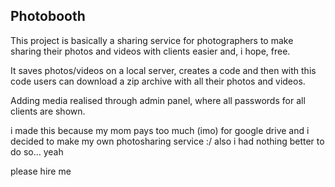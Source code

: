 ## Photobooth
This project is basically a sharing service for photographers to make sharing their photos and videos with clients easier and, i hope, free. 

It saves photos/videos on a local server, creates a code and then with this code users can download a zip archive with all their photos and videos. 

Adding media realised through admin panel, where all passwords for all clients are shown. 

i made this because my mom pays too much (imo) for google drive and i decided to make my own photosharing service :/ also i had nothing better to do so... yeah

please hire me